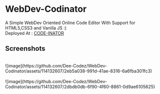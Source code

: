 # WebDev-Codinator
A Simple WebDev Oriented Online Code Editor With Support for HTML5,CSS3 and Vanilla JS :)
</br>
Deployed At : [CODE-INATOR](https://codinator.netlify.app/)
## Screenshots
</br>
![image](https://github.com/Dee-Codez/WebDev-Codinator/assets/114132607/2eb5a038-991d-41ae-8316-6a6fba301fc3)
</br>
</br>
![image](https://github.com/Dee-Codez/WebDev-Codinator/assets/114132607/2dbdb0db-6f90-4f60-8861-0d9ae6105625)


